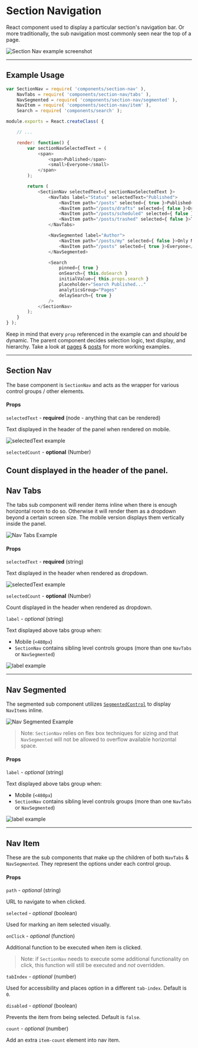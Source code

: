 Section Navigation
==================

React component used to display a particular section's navigation bar. Or more traditionally, the sub navigation most commonly seen near the top of a page.

![Section Nav example screenshot](https://cldup.com/fu2XX6KTu6.png)

---

## Example Usage

```js
var SectionNav = require( 'components/section-nav' ),
	NavTabs = require( 'components/section-nav/tabs' ),
	NavSegmented = require( 'components/section-nav/segmented' ),
	NavItem = require( 'components/section-nav/item' ),
	Search = require( 'components/search' );

module.exports = React.createClass( {

	// ...

	render: function() {
		var sectionNavSelectedText = (
			<span>
				<span>Published</span>
				<small>Everyone</small>
			</span>
		);

		return (
			<SectionNav selectedText={ sectionNavSelectedText }>
				<NavTabs label="Status" selectedText="Published">
					<NavItem path="/posts" selected={ true }>Published</NavItem>
					<NavItem path="/posts/drafts" selected={ false }>Drafts</NavItem>
					<NavItem path="/posts/scheduled" selected={ false }>Scheduled</NavItem>
					<NavItem path="/posts/trashed" selected={ false }>Trashed</NavItem>
				</NavTabs>

				<NavSegmented label="Author">
					<NavItem path="/posts/my" selected={ false }>Only Me</NavItem>
					<NavItem path="/posts" selected={ true }>Everyone</NavItem>
				</NavSegmented>

				<Search
					pinned={ true }
					onSearch={ this.doSearch }
					initialValue={ this.props.search }
					placeholder="Search Published..."
					analyticsGroup="Pages"
					delaySearch={ true }
				/>
			</SectionNav>
		);
	}
} );
```

Keep in mind that every `prop` referenced in the example can and *should* be dynamic. The parent component decides selection logic, text display, and hierarchy. Take a look at [pages](/client/my-sites/pages/pages.jsx) & [posts]((/client/my-sites/posts/posts-navigation.jsx)) for more working examples.

---

## Section Nav

The base component is `SectionNav` and acts as the wrapper for various control groups / other elements.

#### Props

`selectedText` - **required** (node - anything that can be rendered)

Text displayed in the header of the panel when rendered on mobile.

![selectedText example](https://cldup.com/796J06ggf0.png)

`selectedCount` - **optional** (Number)

Count displayed in the header of the panel.
---

## Nav Tabs

The tabs sub component will render items inline when there is enough horizontal room to do so. Otherwise it will render them as a dropdown beyond a certain screen size. The mobile version displays them vertically inside the panel.

![Nav Tabs Example](https://cldup.com/SG0UuJKr3i.png)

#### Props

`selectedText` - **required** (string)

Text displayed in the header when rendered as dropdown.

![selectedText example](https://cldup.com/Pdu7ypcBLS.png)

`selectedCount` - **optional** (Number)

Count displayed in the header when rendered as dropdown.

`label` - *optional* (string)

Text displayed above tabs group when:

* Mobile (`<480px`)
* `SectionNav` contains sibling level controls groups (more than one `NavTabs` or `NavSegmented`)

![label example](https://cldup.com/OeWSPtifYY.png)

---

## Nav Segmented

The segmented sub component utilizes [`SegmentedControl`](/client/components/segmented-control) to display `NavItems` inline.

![Nav Segmented Example](https://cldup.com/tPEfoQ78pR.png)

> Note: `SectionNav` relies on flex box techniques for sizing and that `NavSegmented` will not be allowed to overflow available horizontal space.

#### Props

`label` - *optional* (string)

Text displayed above tabs group when:

* Mobile (`<480px`)
* `SectionNav` contains sibling level controls groups (more than one `NavTabs` or `NavSegmented`)

![label example](https://cldup.com/OeWSPtifYY.png)

---

## Nav Item

These are the sub components that make up the children of both `NavTabs` & `NavSegmented`. They represent the options under each control group.

#### Props

`path` - *optional* (string)

URL to navigate to when clicked.

`selected` - *optional* (boolean)

Used for marking an item selected visually.

`onClick` - *optional* (function)

Additional function to be executed when item is clicked.

> Note: if `SectionNav` needs to execute some additional functionality on click, this function will still be executed and *not* overridden.

`tabIndex` - *optional* (number)

Used for accessibility and places option in a different `tab-index`. Default is `0`.

`disabled` - *optional* (boolean)

Prevents the item from being selected. Default is `false`.

`count` - *optional* (number)

Add an extra `item-count` element into nav item.
